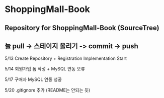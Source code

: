 # ShoppingMall-Book
Repository for ShoppingMall-Book (SourceTree)
--
**늘 pull -> 스테이지 올리기 -> commit -> push**
--
5/13 Create Repository + Registration Implementation Start

5/14 회원가입 폼 작성 + MySQL 연동 오류

5/17 구매자 MySQL 연동 성공

5/20 .gitignore 추가 (README는 안되는 듯)
